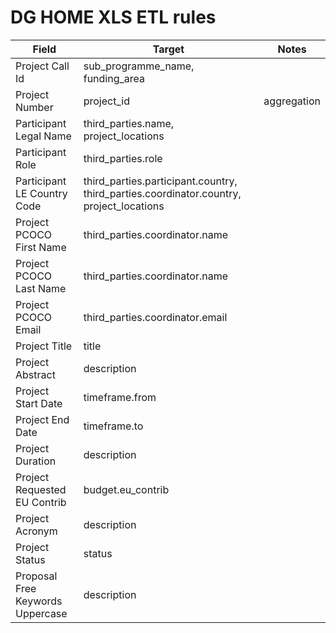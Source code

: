 # DG HOME XLS ETL rules

| Field                            | Target                                                                                  | Notes       |
| -------------------------------- | --------------------------------------------------------------------------------------- | ----------- |
| Project Call Id                  | sub_programme_name, funding_area                                                        |             |
| Project Number                   | project_id                                                                              | aggregation |
| Participant Legal Name           | third_parties.name, project_locations                                                   |             |
| Participant Role                 | third_parties.role                                                                      |             |
| Participant LE Country Code      | third_parties.participant.country, third_parties.coordinator.country, project_locations |             |
| Project PCOCO First Name         | third_parties.coordinator.name                                                          |             |
| Project PCOCO Last Name          | third_parties.coordinator.name                                                          |             |
| Project PCOCO Email              | third_parties.coordinator.email                                                         |             |
| Project Title                    | title                                                                                   |             |
| Project Abstract                 | description                                                                             |             |
| Project Start Date               | timeframe.from                                                                          |             |
| Project End Date                 | timeframe.to                                                                            |             |
| Project Duration                 | description                                                                             |             |
| Project Requested EU Contrib     | budget.eu_contrib                                                                       |             |
| Project Acronym                  | description                                                                             |             |
| Project Status                   | status                                                                                  |             |
| Proposal Free Keywords Uppercase | description                                                                             |             |
